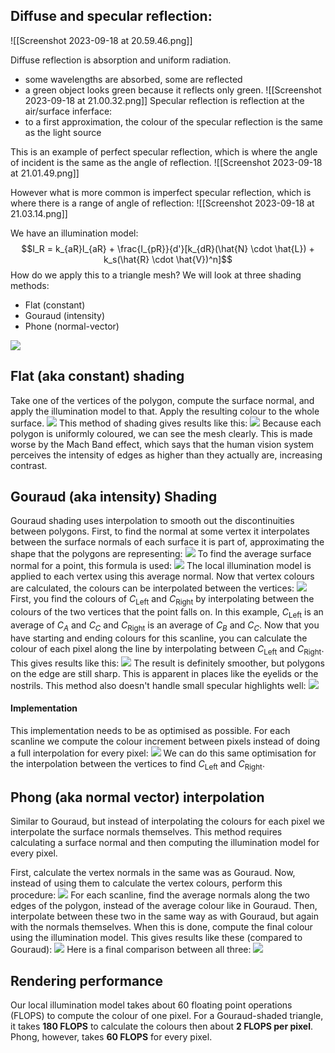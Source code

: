 ## Diffuse and specular reflection:

![[Screenshot 2023-09-18 at 20.59.46.png]]



Diffuse reflection is absorption and uniform radiation.
- some wavelengths are absorbed, some are reflected
- a green object looks green because it reflects only green.
![[Screenshot 2023-09-18 at 21.00.32.png]]
Specular reflection is reflection at the air/surface inferface:
- to a first approximation, the colour of the specular reflection is the same as the light source

This is an example of perfect specular reflection, which is where the angle of incident is the same as the angle of reflection.
![[Screenshot 2023-09-18 at 21.01.49.png]]

However what is more common is imperfect specular reflection, which is where there is a range of angle of reflection:
![[Screenshot 2023-09-18 at 21.03.14.png]]



We have an illumination model:
$$I_R = k_{aR}I_{aR} + \frac{I_{pR}}{d'}[k_{dR}(\hat{N} \cdot \hat{L}) + k_s(\hat{R} \cdot \hat{V})^n]$$
How do we apply this to a triangle mesh? We will look at three shading methods:
- Flat (constant)
- Gouraud (intensity)
- Phone (normal-vector)

![](Pasted%20image%2020230302141745.png)
## Flat (aka constant) shading
Take one of the vertices of the polygon, compute the surface normal, and apply the illumination model to that. Apply the resulting colour to the whole surface.
![](Pasted%20image%2020230302141928.png)
This method of shading gives results like this:
![](Pasted%20image%2020230302142318.png)
Because each polygon is uniformly coloured, we can see the mesh clearly. This is made worse by the Mach Band effect, which says that the human vision system perceives the intensity of edges as higher than they actually are, increasing contrast.
## Gouraud (aka intensity) Shading
Gouraud shading uses interpolation to smooth out the discontinuities between polygons.
First, to find the normal at some vertex it interpolates between the surface normals of each surface it is part of, approximating the shape that the polygons are representing:
![](Pasted%20image%2020230302142544.png)
To find the average surface normal for a point, this formula is used:
![](Pasted%20image%2020230302142636.png)
The local illumination model is applied to each vertex using this average normal. Now that vertex colours are calculated, the colours can be interpolated between the vertices:
![](Pasted%20image%2020230302143001.png)
First, you find the colours of $C_\text{Left}$ and $C_\text{Right}$ by interpolating between the colours of the two vertices that the point falls on. In this example, $C_\text{Left}$ is an average of $C_A$ and $C_C$ and $C_\text{Right}$ is an average of $C_B$ and $C_C$. Now that you have starting and ending colours for this scanline, you can calculate the colour of each pixel along the line by interpolating between $C_\text{Left}$ and $C_\text{Right}$.
This gives results like this:
![](Pasted%20image%2020230302143537.png)
The result is definitely smoother, but polygons on the edge are still sharp. This is apparent in places like the eyelids or the nostrils. This method also doesn't handle small specular highlights well:
![](Pasted%20image%2020230302143741.png)
#### Implementation
This implementation needs to be as optimised as possible. For each scanline we compute the colour increment between pixels instead of doing a full interpolation for every pixel:
![](Pasted%20image%2020230302143845.png)
We can do this same optimisation for the interpolation between the vertices to find $C_\text{Left}$ and $C_\text{Right}$.
## Phong (aka normal vector) interpolation
Similar to Gouraud, but instead of interpolating the colours for each pixel we interpolate the surface normals themselves. This method requires calculating a surface normal and then computing the illumination model for every pixel.

First, calculate the vertex normals in the same was as Gouraud. Now, instead of using them to calculate the vertex colours, perform this procedure:
![](Pasted%20image%2020230302144722.png)
For each scanline, find the average normals along the two edges of the polygon, instead of the average colour like in Gouraud. Then, interpolate between these two in the same way as with Gouraud, but again with the normals themselves. When this is done, compute the final colour using the illumination model.
This gives results like these (compared to Gouraud):
![](Pasted%20image%2020230302144925.png)
Here is a final comparison between all three:
![](Pasted%20image%2020230302145004.png)
## Rendering performance
Our local illumination model takes about 60 floating point operations (FLOPS) to compute the colour of one pixel. For a Gouraud-shaded triangle, it takes **180 FLOPS** to calculate the colours then about **2 FLOPS per pixel**. Phong, however, takes **60 FLOPS** for every pixel.
